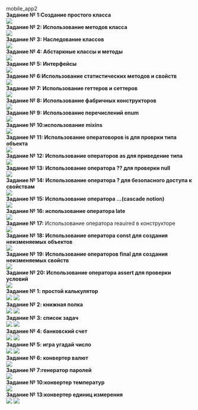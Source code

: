 mobile_app2
<br><strong>Задание № 1:Создание простого класса</strong></br>![](https://github.com/Derz65/mobile_app2/raw/main/screenshot/1.png)
<br><strong>Задание № 2: Использование методов класса</strong></br>![](https://github.com/Derz65/mobile_app2/raw/main/screenshot/2.png)
<br><strong>Задание № 3: Наследование классов</strong></br>![](https://github.com/Derz65/mobile_app2/raw/main/screenshot/3.png)
<br><strong>Задание № 4: Абстаркные классы и методы</strong></br>![](https://github.com/Derz65/mobile_app2/raw/main/screenshot/4.png)
<br><strong>Задание № 5: Интерфейсы</strong></br>![](https://github.com/Derz65/mobile_app2/raw/main/screenshot/5.png)
<br><strong>Задание № 6:Использование статистических методов и свойств </strong></br>![](https://github.com/Derz65/mobile_app2/raw/main/screenshot/6.png)
<br><strong>Задание № 7: Использование геттеров и сеттеров</strong></br>![](https://github.com/Derz65/mobile_app2/raw/main/screenshot/7.png)
<br><strong>Задание № 8: Использование фабричных конструкторов </strong></br>![](https://github.com/Derz65/mobile_app2/raw/main/screenshot/8.png)
<br><strong>Задание № 9: Использование перечислений enum</strong></br>![](https://github.com/Derz65/mobile_app2/raw/main/screenshot/9.png)
<br><strong>Задание № 10:использование mixins </strong></br>![](https://github.com/Derz65/mobile_app2/raw/main/screenshot/10.png)
<br><strong>Задание № 11: Использование оператоворов is для проврки типа объекта </strong></br>![](https://github.com/Derz65/mobile_app2/raw/main/screenshot/11.png)
<br><strong>Задание № 12: Использование операторов as для приведение типа</strong></br>![](https://github.com/Derz65/mobile_app2/raw/main/screenshot/12.png)
<br><strong>Задание № 13: Использование оператора ?? для проверки null</strong></br>![](https://github.com/Derz65/mobile_app2/raw/main/screenshot/13.png)
<br><strong>Задание № 14: Использование оператора ? для безопасного доступа к свойствам</strong></br>![](https://github.com/Derz65/mobile_app2/raw/main/screenshot/14.png)
<br><strong>Задание № 15: Использование оператора ...(cascade notion)</strong></br>![](https://github.com/Derz65/mobile_app2/raw/main/screenshot/15.png)
<br><strong>Задание № 16: использование оператора late</strong></br>![](https://github.com/Derz65/mobile_app2/raw/main/screenshot/16.png)
<br><strong>Задание № 17:</strong> Использование оператора reauired в конструкторе</br>![](https://github.com/Derz65/mobile_app2/raw/main/screenshot/17.png)
<br><strong>Задание № 18: Использование оператора const для создания неизменяемых объектов</strong></br>![](https://github.com/Derz65/mobile_app2/raw/main/screenshot/18.png)
<br><strong>Задание № 19: Использование операторов final для создания неизменяемых свойств</strong></br>![](https://github.com/Derz65/mobile_app2/raw/main/screenshot/19.png)
<br><strong>Задание № 20: Использование оператора assert для проверки условий</strong></br>![](https://github.com/Derz65/mobile_app2/raw/main/screenshot/20.png)
<br><strong>Задание № 1: простой калькулятор</strong></br><b>![](screenshot/1.1.png)</b> <b>![](https://github.com/Derz65/mobile_app2/raw/main/screenshot/1.2.png)</b>
<br><strong>Задание № 2: книжная полка</strong></br><b>![](https://github.com/Derz65/mobile_app2/raw/main/screenshot/2.1.png)</b> <b>![](https://github.com/Derz65/mobile_app2/raw/main/screenshot/2.2.png)</b>
<br><strong>Задание № 3: список задач</strong></br>![](https://github.com/Derz65/mobile_app2/raw/main/screenshot/3.1.png) ![](https://github.com/Derz65/mobile_app2/raw/main/screenshot/3.2.png)
<br><strong>Задание № 4: банковский счет</strong></br>![](https://github.com/Derz65/mobile_app2/raw/main/screenshot/4.1.png) ![](https://github.com/Derz65/mobile_app2/raw/main/screenshot/4.2.png)
<br><strong>Задание № 5: игра угадай число</strong></br>![](https://github.com/Derz65/mobile_app2/raw/main/screenshot/5.1.png) ![](https://github.com/Derz65/mobile_app2/raw/main/screenshot/5.2.png)
<br><strong>Задание № 6: конвертер валют</strong></br>![](https://github.com/Derz65/mobile_app2/raw/main/screenshot/6.1.png)
<br><strong>Задание № 7:генератор паролей</strong></br>![](https://github.com/Derz65/mobile_app2/raw/main/screenshot/7.1.png)
<br><strong>Задание № 10:конвертер температур</strong></br>![](https://github.com/Derz65/mobile_app2/raw/main/screenshot/10.1.png) 
<br><strong>Задание № 13:конвертер единиц измерения</strong></br>![](https://github.com/Derz65/mobile_app2/raw/main/screenshot/13.1.png) ![](https://github.com/Derz65/mobile_app2/raw/main/screenshot/13.2.png)


